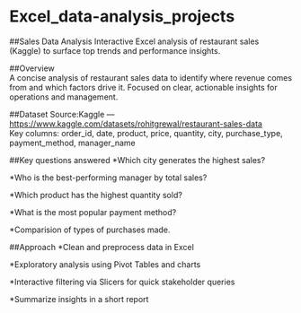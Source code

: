 # Excel_data-analysis_projects
##Sales Data Analysis  Interactive Excel analysis of restaurant sales (Kaggle) to surface top trends and performance insights.

##Overview  
A concise analysis of restaurant sales data to identify where revenue comes from and which factors drive it. Focused on clear, actionable insights for operations and management.

##Dataset
Source:Kaggle —https://www.kaggle.com/datasets/rohitgrewal/restaurant-sales-data  
Key columns: order_id, date, product, price, quantity, city, purchase_type, payment_method, manager_name

##Key questions answered
*Which city generates the highest sales?

*Who is the best-performing manager by total sales?

*Which product has the highest quantity sold?

*What is the most popular payment method?

*Comparision of types of purchases made.

##Approach
*Clean and preprocess data in Excel

*Exploratory analysis using Pivot Tables and charts

*Interactive filtering via Slicers for quick stakeholder queries

*Summarize insights in a short report
